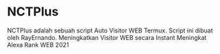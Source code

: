 # NCTPlus
NCTPlus adalah sebuah script Auto Visitor WEB  Termux. Script ini dibuat oleh RayErnando. Meningkatkan Visitor WEB secara Instant Meningkat Alexa Rank WEB 2021
